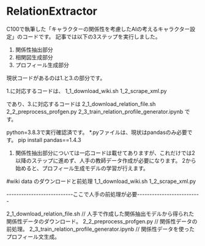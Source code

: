 # RelationExtractor

C100で執筆した「キャラクターの関係性を考慮したAIの考えるキャラクター設定」のコードです。
記事では以下の3ステップを実行しました。

1. 関係性抽出部分
2. 相関図生成部分
3. プロフィール生成部分

現状コードがあるのは1.と3.の部分です。

1.に対応するコードは、
1_1_download_wiki.sh
1_2_scrape_xml.py

であり、3.に対応するコードは
2_1_download_relation_file.sh
2_2_preprocess_profgen.py
2_3_train_relation_profile_generator.ipynb
です。

python=3.8.3で実行確認済です。
*.pyファイルは、現状はpandasのみ必要です。
pip install pandas==1.4.3

1. 関係性抽出部分については一応コードは載せてありますが、これだけでは2以降のステップに進めず、人手の教師データ作成が必要になります。
2から始めると、プロフィール生成モデルの学習が行えます。

#wiki data のダウンロードと前処理
1_1_download_wiki.sh
1_2_scrape_xml.py            

---------------------------ここで人手の前処理が必要--------------------------

2_1_download_relation_file.sh // 人手で作成した関係抽出モデルから得られた関係性データのダウンロード。
2_2_preprocess_profgen.py // 関係性データの前処理。
2_3_train_relation_profile_generator.ipynb // 関係性データを使ったプロフィール文生成。

